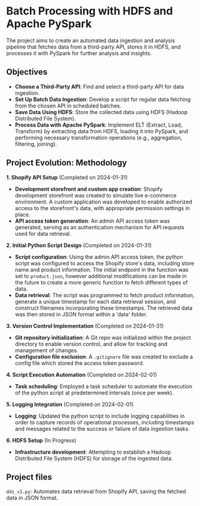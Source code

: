 # Batch Processing with HDFS and Apache PySpark

The project aims to create an automated data ingestion and analysis pipeline that fetches data from a third-party API, stores it in HDFS, and processes it with PySpark for further analysis and insights.

## Objectives

- **Choose a Third-Party API**: Find and select a third-party API for data ingestion.
- **Set Up Batch Data Ingestion**: Develop a script for regular data fetching from the chosen API in scheduled batches.
- **Save Data Using HDFS**: Store the collected data using HDFS (Hadoop Distributed File System).
- **Process Data with Apache PySpark**: Implement ELT (Extract, Load, Transform) by extracting data from HDFS, loading it into PySpark, and performing necessary transformation operations (e.g., aggregation, filtering, joining).

## Project Evolution: Methodology

**1. Shopify API Setup** (Completed on 2024-01-31)
- **Development storefront and custom app creation**: Shopify development storefront was created to simulate live e-commerce environment. A custom application was developed to enable authorized access to the storefront's data, with appropriate permission settings in place. 
- **API access token generation**: An admin API access token was generated, serving as an authentication mechanism for API requests used for data retrieval. 

**2. Initial Python Script Design** (Completed on 2024-01-31)
- **Script configuration**: Using the admin API access token, the python script was configured to access the Shopify store's data, including store name and product information. The initial endpoint in the function was set to `product.json`, however additional modifications can be made in the future to create a more generic function to fetch different types of data.
- **Data retrieval**: The script was programmed to fetch product information, generate a unique timestamp for each data retrieval session, and construct filenames incorporating these timestamps. The retrieved data was then stored in JSON format within a 'data' folder. 

**3. Version Control Implementation** (Completed on 2024-01-31)
- **Git repository initialization**: A Git repo was initialized within the project directory to enable version control, and allow for tracking and management of changes. 
- **Configuration file exclusion**: A `.gitignore` file was created to exclude a config file which stored the access token password. 

**4. Script Execution Automation** (Completed on 2024-02-01)
- **Task scheduling**: Employed a task scheduler to automate the execution of the python script at predetermined intervals (once per week). 

**5. Logging Integration** (Completed on 2024-02-01) 
- **Logging**: Updated the python script to include logging capabilities in order to capture records of operational processes, including timestamps and messages related to the success or failure of data ingestion tasks. 

**6. HDFS Setup** (In Progress)
- **Infrastructure development**: Attempting to establish a Hadoop Distributed File System (HDFS) for storage of the ingested data. 

 ## Project files
 
 ```dds_v1.py```: Automates data retrieval from Shopify API, saving the fetched data in JSON format.
